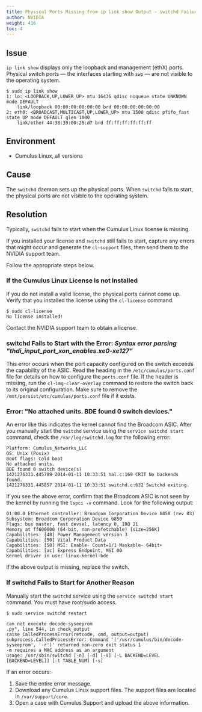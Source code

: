 ```yaml
---
title: Physical Ports Missing from ip link show Output - switchd Failure
author: NVIDIA
weight: 416
toc: 4
---
```


## Issue

`ip link show` displays only the loopback and management (ethX) ports. Physical switch ports — the interfaces starting with `swp` — are not visible to the operating system.

    $ sudo ip link show
    1: lo: <LOOPBACK,UP,LOWER_UP> mtu 16436 qdisc noqueue state UNKNOWN mode DEFAULT 
        link/loopback 00:00:00:00:00:00 brd 00:00:00:00:00:00
    2: eth0: <BROADCAST,MULTICAST,UP,LOWER_UP> mtu 1500 qdisc pfifo_fast state UP mode DEFAULT qlen 1000
        link/ether 44:38:39:00:25:d7 brd ff:ff:ff:ff:ff:ff

## Environment

  - Cumulus Linux, all versions

## Cause

The `switchd` daemon sets up the physical ports. When `switchd` fails to start, the physical ports are not visible to the operating system.

## Resolution

Typically, `switchd` fails to start when the Cumulus Linux license is missing.

If you installed your license and `switchd` still fails to start, capture any errors that might occur and generate the `cl-support` files, then send them to the NVIDIA support team.

Follow the appropriate steps below.

### If the Cumulus Linux License Is not Installed

If you do not install a valid license, the physical ports cannot come up. Verify that you installed the license using the `cl-license` command.

    $ sudo cl-license
    No license installed!

Contact the NVIDIA support team to obtain a license.
<!-- vale off -->
### switchd Fails to Start with the Error: *Syntax error parsing "thdi\_input\_port\_xon\_enables.xe0-xe127"*
<!-- vale on -->
This error occurs when the port capacity configured on the switch exceeds the capability of the ASIC. Read the heading in the `/etc/cumulus/ports.conf` file for details on how to configure the `ports.conf` file. If the header is missing, run the `cl-img-clear-overlay` command to restore the switch back to its original configuration. Make sure to remove the `/mnt/persist/etc/cumulus/ports.conf` file if it exists.
<!-- vale off -->
### Error: "No attached units. BDE found 0 switch devices."
<!-- vale on -->
An error like this indicates the kernel cannot find the Broadcom ASIC. After you manually start the `switchd` service using the `service switchd start` command, check the `/var/log/switchd.log` for the following error:

    Platform: Cumulus_Networks_LLC
    OS: Unix (Posix)
    Boot flags: Cold boot
    No attached units.
    BDE found 0 switch device(s)
    1421276331.445789 2014-01-11 10:33:51 hal.c:169 CRIT No backends found.
    1421276331.445857 2014-01-11 10:33:51 switchd.c:632 Switchd exiting.

If you see the above error, confirm that the Broadcom ASIC is not seen by the kernel by running the `lspci -v` command. Look for the following output:

    01:00.0 Ethernet controller: Broadcom Corporation Device b850 (rev 03) 
    Subsystem: Broadcom Corporation Device b850 
    Flags: bus master, fast devsel, latency 0, IRQ 21 
    Memory at ff600000 (64-bit, non-prefetchable) [size=256K] 
    Capabilities: [48] Power Management version 3 
    Capabilities: [50] Vital Product Data 
    Capabilities: [58] MSI: Enable- Count=1/1 Maskable- 64bit+ 
    Capabilities: [ac] Express Endpoint, MSI 00 
    Kernel driver in use: linux-kernel-bde

If the above output is missing, replace the switch.

### If switchd Fails to Start for Another Reason

Manually start the `switchd` service using the `service switchd start` command. You must have root/sudo access.

    $ sudo service switchd restart

    can not execute decode-syseeprom
    .py", line 544, in check_output
    raise CalledProcessError(retcode, cmd, output=output)
    subprocess.CalledProcessError: Command '('/usr/cumulus/bin/decode-syseeprom', '-r')' returned non-zero exit status 1
    -m requires a MAC address as an argument
    usage: /usr/sbin/switchd [-n] [-d] [-V] [-L BACKEND=LEVEL [BACKEND=LEVEL]] [-t TABLE_NUM] [-s]

If an error occurs:

1.  Save the entire error message.
2.  Download any Cumulus Linux support files. The support files are
    located in `/var/support/core`.
3.  Open a case with Cumulus Support and upload the above information.
